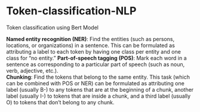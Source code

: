 # Token-classification-NLP
Token classification using Bert Model

**Named entity recognition (NER)**: Find the entities (such as persons, locations, or organizations) in a sentence. This can be formulated as attributing a label to each token by having one class per entity and one class for “no entity.”
**Part-of-speech tagging (POS)**: Mark each word in a sentence as corresponding to a particular part of speech (such as noun, verb, adjective, etc.).<br>
**Chunking**: Find the tokens that belong to the same entity. This task (which can be combined with POS or NER) can be formulated as attributing one label (usually B-) to any tokens that are at the beginning of a chunk, another label (usually I-) to tokens that are inside a chunk, and a third label (usually O) to tokens that don’t belong to any chunk.

